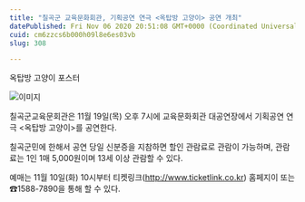 ```yaml
---
title: "칠곡군 교육문화회관, 기획공연 연극 <옥탑방 고양이> 공연 개최"
datePublished: Fri Nov 06 2020 20:51:08 GMT+0000 (Coordinated Universal Time)
cuid: cm6zzcs6b000h09l8e6es03vb
slug: 308

---
```



옥탑방 고양이 포스터

![이미지](https://cdn.hashnode.com/res/hashnode/image/upload/v1739248002392/5bb6e232-a635-43d9-8a4e-9f84e79c7fa2.jpeg)

칠곡군교육문회관은 11월 19일(목) 오후 7시에 교육문화회관 대공연장에서 기획공연 연극 <옥탑방 고양이>를 공연한다.

칠곡군민에 한해서 공연 당일 신분증을 지참하면 할인 관람료로 관람이 가능하며, 관람료는 1인 1매 5,000원이며 13세 이상 관람할 수 있다.

예매는 11월 10일(화) 10시부터 티켓링크(http://www.ticketlink.co.kr) 홈페지이 또는 ☎1588-7890을 통해 할 수 있다.